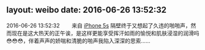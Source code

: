 layout: weibo
date: 2016-06-26 13:52:32
---
<meta name="referrer" content="no-referrer" />

2016-06-26 13:52:32  &nbsp;&nbsp;&nbsp;&nbsp;&nbsp;&nbsp; 来自 <a href="sinaweibo://customweibosource" rel="nofollow">iPhone 5s</a>
隔壁终于又想起了久违的啪啪声，然而现在是这大热天的正午诶，是这样更能享受挥汗如雨的愉悦和肌肤浸湿的润滑吗😳😳😳，伴着声声的娇喘和清脆的啪声我陷入深深的思索…… ​​​
